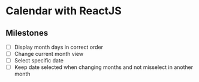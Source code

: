 # Calendar with ReactJS

## Milestones 

- [ ] Display month days in correct order
- [ ] Change current month view
- [ ] Select specific date
- [ ] Keep date selected when changing months and not misselect in another month